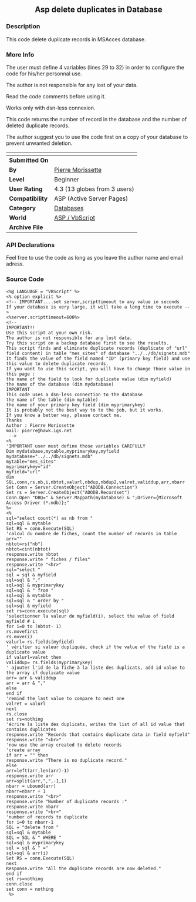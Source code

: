 ﻿<div align="center">

## Asp delete duplicates in Database


</div>

### Description

This code delete duplicate records in MSAcces database.
 
### More Info
 
The user must define 4 variables (lines 29 to 32) in order to configure the code for his/her personnal use.

The author is not responsible for any lost of your data.

Read the code comments before using it.

Works only with dsn-less connexion.

This code returns the number of record in the database and the number of deleted duplicate records.

The author suggest you to use the code first on a copy of your database to prevent unwanted deletion.


<span>             |<span>
---                |---
**Submitted On**   |
**By**             |[Pierre Morissette](https://github.com/Planet-Source-Code/PSCIndex/blob/master/ByAuthor/pierre-morissette.md)
**Level**          |Beginner
**User Rating**    |4.3 (13 globes from 3 users)
**Compatibility**  |ASP \(Active Server Pages\)
**Category**       |[Databases](https://github.com/Planet-Source-Code/PSCIndex/blob/master/ByCategory/databases__4-5.md)
**World**          |[ASP / VbScript](https://github.com/Planet-Source-Code/PSCIndex/blob/master/ByWorld/asp-vbscript.md)
**Archive File**   |[](https://github.com/Planet-Source-Code/pierre-morissette-asp-delete-duplicates-in-database__4-6548/archive/master.zip)

### API Declarations

Feel free to use the code as long as you leave the author name and email adress.


### Source Code

```
<%@ LANGUAGE = "VBScript" %>
<% option explicit %>
<!-- IMPORTANT....set server,scripttimeout to any value in seconds
If your database is very large, it will take a long time to execute -->
<%server.scripttimeout=600%>
<!--
IMPORTANT!!
Use this script at your own risk.
The author is not responsible for any lost data.
Try this script on a backup database first to see the results.
This script finds and eliminate duplicate records (duplicate of "url" field content) in table "mes_sites" of database "../../db/signets.mdb"
It finds the value of the field named "ID" (primary key field) and use this value to delete duplicate records.
If you want to use this script, you will have to change those value in this page :
the name of the field to look for duplicate value (dim myfield)
the name of the database (dim mydatabase)
IMPORTANT
This code uses a dsn-less connection to the database
the name of the table (dim mytable)
the name of your primary key field (dim myprimarykey)
It is probably not the best way to to the job, but it works.
If you know a better way, please contact me.
Thanks
Author : Pierre Morissette
mail: pierre@hawk.igs.net
 -->
<%
'IMPORTANT user must define those variables CAREFULLY
Dim mydatabase,mytable,myprimarykey,myfield
mydatabase="../../db/signets.mdb"
mytable="mes_sites"
myprimarykey="id"
myfield="url"
dim SQL,conn,rs,nb,i,nbtot,valurl,nbdup,nbdup2,valret,validdup,arr,nbarr
Set Conn = Server.CreateObject("ADODB.Connection")
Set rs = Server.CreateObject("ADODB.Recordset")
Conn.Open "DBQ=" & Server.Mappath(mydatabase) & ";Driver={Microsoft Access Driver (*.mdb)};"
%>
<%
sql="select count(*) as nb from "
sql=sql & mytable
Set RS = conn.Execute(SQL)
'calcul du nombre de fiches, count the number of records in table
arr=""
nbtot=rs("nb")
nbtot=cint(nbtot)
response.write nbtot
response.write " fiches / files"
response.write "<hr>"
sql="select "
sql = sql & myfield
sql=sql & ","
sql=sql & myprimarykey
sql=sql & " from "
sql=sql & mytable
sql=sql & " order by "
sql=sql & myfield
set rs=conn.execute(sql)
'selectionner la valeur de myfield(i), select the value of field myfield # i
for i=0 to (nbtot- 1)
rs.movefirst
rs.move(i)
valurl= rs.fields(myfield)
' vérifier si valeur dupliquée, check if the value of the field is a duplicate value
if valurl=valret then
validdup= rs.fields(myprimarykey)
' ajouter l'id de la fiche à la liste des duplicats, add id value to the array if duplicate value
arr= arr & validdup
arr = arr & ","
else
end if
'remind the last value to compare to next one
valret = valurl
next
rs.close
set rs=nothing
'écrire la liste des duplicats, writes the list of all id value that contains duplicates
response.write "Records that contains duplicate data in field myfield"
response.write "<br>"
'now use the array created to delete records
'create array
if arr = "" then
response.write "There is no duplicate record."
else
arr=left(arr,len(arr)-1)
response.write arr
arr=split(arr,",",-1,1)
nbarr = ubound(arr)
nbarr=nbarr + 1
response.write "<br>"
response.write "Number of duplicate records :"
response.write nbarr
response.write "<br>"
'number of records to duplicate
for i=0 to nbarr-1
SQL = "delete from "
sql=sql & mytable
SQL = SQL & " WHERE "
sql=sql & myprimarykey
sql = sql & " ="
sql=sql & arr(i)
Set RS = conn.Execute(SQL)
next
Response.write "All the duplicate records are now deleted."
end if
set rs=nothing
conn.close
set conn = nothing
 %>
```


